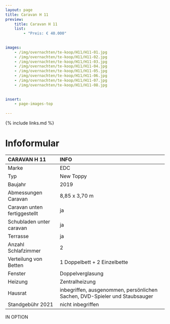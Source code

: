 ```yaml
---
layout: page
title: Caravan H 11
preview: 
    title: Caravan H 11
    list:
        - "Preis: € 40.000"
        
        
images:
    - /img/overnachten/te-koop/H11/H11-01.jpg
    - /img/overnachten/te-koop/H11/H11-02.jpg
    - /img/overnachten/te-koop/H11/H11-03.jpg
    - /img/overnachten/te-koop/H11/H11-04.jpg
    - /img/overnachten/te-koop/H11/H11-05.jpg
    - /img/overnachten/te-koop/H11/H11-06.jpg
    - /img/overnachten/te-koop/H11/H11-07.jpg
    - /img/overnachten/te-koop/H11/H11-08.jpg
    
    
insert:
    - page-images-top
    
---
```


{% include links.md %}



# Infoformular

CARAVAN H 11                | INFO        | 
:---------------------------|:------------|
Marke                       |EDC
Typ                         |New Toppy
Baujahr                     |2019
Abmessungen Caravan         |8,85 x 3,70 m
Caravan unten fertiggestellt|ja
Schubladen unter caravan    |ja
Terrasse                    |ja
Anzahl Schlafzimmer         |2
Verteilung von Betten       |1 Doppelbett + 2 Einzelbette
Fenster                     |Doppelverglasung
Heizung                     |Zentralheizung
Hausrat                     |inbegriffen, ausgenommen, persönlichen Sachen, DVD-Spieler und Staubsauger
Standgebühr 2021            |nicht inbegriffen

IN OPTION